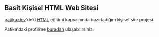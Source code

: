 ## Basit Kişisel HTML Web Sitesi
[patika.dev](https://www.patika.dev)'deki [HTML](https://app.patika.dev/courses/html) eğitimi kapsamında hazırladığım kişisel site projesi.

Patika'daki profilime [buradan](https://app.patika.dev/emreren) ulaşabilirsiniz.
